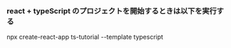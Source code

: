 ### react + typeScript のプロジェクトを開始するときは以下を実行する

npx create-react-app ts-tutorial --template typescript

